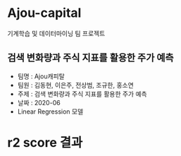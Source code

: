 # Ajou-capital
기계학습 및 데이터마이닝 팀 프로젝트


## 검색 변화량과 주식 지표를 활용한 주가 예측

* 팀명 : Ajou캐피탈
* 팀원 : 김동현, 이은주, 전상범, 조규한, 홍소연
* 주제 : 검색 변화량과 주식 지표를 활용한 주가 예측
* 날짜 : 2020-06
* Linear Regression 모델


# r2 score 결과
